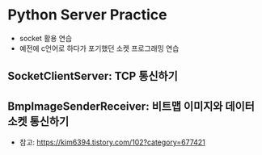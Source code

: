 # Python Server Practice

- socket 활용 연습
- 예전에 c언어로 하다가 포기했던 소켓 프로그래밍 연습

## SocketClientServer: TCP 통신하기

## BmpImageSenderReceiver: 비트맵 이미지와 데이터 소켓 통신하기

- 참고: https://kim6394.tistory.com/102?category=677421